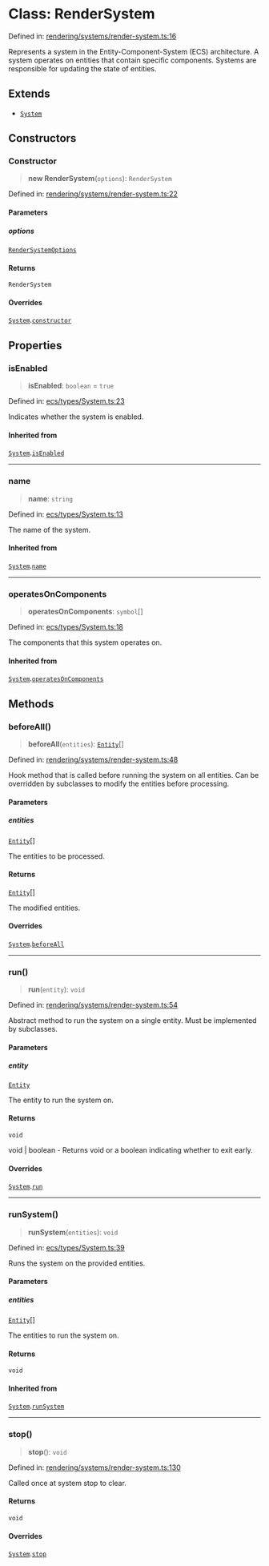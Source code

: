 # Class: RenderSystem

Defined in: [rendering/systems/render-system.ts:16](https://github.com/Forge-Game-Engine/Forge/blob/80c88dbc1226e2ea185d187b85121eb9c3da7ead/src/rendering/systems/render-system.ts#L16)

Represents a system in the Entity-Component-System (ECS) architecture.
A system operates on entities that contain specific components.
Systems are responsible for updating the state of entities.

## Extends

- [`System`](System.md)

## Constructors

### Constructor

> **new RenderSystem**(`options`): `RenderSystem`

Defined in: [rendering/systems/render-system.ts:22](https://github.com/Forge-Game-Engine/Forge/blob/80c88dbc1226e2ea185d187b85121eb9c3da7ead/src/rendering/systems/render-system.ts#L22)

#### Parameters

##### options

[`RenderSystemOptions`](../interfaces/RenderSystemOptions.md)

#### Returns

`RenderSystem`

#### Overrides

[`System`](System.md).[`constructor`](System.md#constructor)

## Properties

### isEnabled

> **isEnabled**: `boolean` = `true`

Defined in: [ecs/types/System.ts:23](https://github.com/Forge-Game-Engine/Forge/blob/80c88dbc1226e2ea185d187b85121eb9c3da7ead/src/ecs/types/System.ts#L23)

Indicates whether the system is enabled.

#### Inherited from

[`System`](System.md).[`isEnabled`](System.md#isenabled)

***

### name

> **name**: `string`

Defined in: [ecs/types/System.ts:13](https://github.com/Forge-Game-Engine/Forge/blob/80c88dbc1226e2ea185d187b85121eb9c3da7ead/src/ecs/types/System.ts#L13)

The name of the system.

#### Inherited from

[`System`](System.md).[`name`](System.md#name)

***

### operatesOnComponents

> **operatesOnComponents**: `symbol`[]

Defined in: [ecs/types/System.ts:18](https://github.com/Forge-Game-Engine/Forge/blob/80c88dbc1226e2ea185d187b85121eb9c3da7ead/src/ecs/types/System.ts#L18)

The components that this system operates on.

#### Inherited from

[`System`](System.md).[`operatesOnComponents`](System.md#operatesoncomponents)

## Methods

### beforeAll()

> **beforeAll**(`entities`): [`Entity`](Entity.md)[]

Defined in: [rendering/systems/render-system.ts:48](https://github.com/Forge-Game-Engine/Forge/blob/80c88dbc1226e2ea185d187b85121eb9c3da7ead/src/rendering/systems/render-system.ts#L48)

Hook method that is called before running the system on all entities.
Can be overridden by subclasses to modify the entities before processing.

#### Parameters

##### entities

[`Entity`](Entity.md)[]

The entities to be processed.

#### Returns

[`Entity`](Entity.md)[]

The modified entities.

#### Overrides

[`System`](System.md).[`beforeAll`](System.md#beforeall)

***

### run()

> **run**(`entity`): `void`

Defined in: [rendering/systems/render-system.ts:54](https://github.com/Forge-Game-Engine/Forge/blob/80c88dbc1226e2ea185d187b85121eb9c3da7ead/src/rendering/systems/render-system.ts#L54)

Abstract method to run the system on a single entity.
Must be implemented by subclasses.

#### Parameters

##### entity

[`Entity`](Entity.md)

The entity to run the system on.

#### Returns

`void`

void | boolean - Returns void or a boolean indicating whether to exit early.

#### Overrides

[`System`](System.md).[`run`](System.md#run)

***

### runSystem()

> **runSystem**(`entities`): `void`

Defined in: [ecs/types/System.ts:39](https://github.com/Forge-Game-Engine/Forge/blob/80c88dbc1226e2ea185d187b85121eb9c3da7ead/src/ecs/types/System.ts#L39)

Runs the system on the provided entities.

#### Parameters

##### entities

[`Entity`](Entity.md)[]

The entities to run the system on.

#### Returns

`void`

#### Inherited from

[`System`](System.md).[`runSystem`](System.md#runsystem)

***

### stop()

> **stop**(): `void`

Defined in: [rendering/systems/render-system.ts:130](https://github.com/Forge-Game-Engine/Forge/blob/80c88dbc1226e2ea185d187b85121eb9c3da7ead/src/rendering/systems/render-system.ts#L130)

Called once at system stop to clear.

#### Returns

`void`

#### Overrides

[`System`](System.md).[`stop`](System.md#stop)
